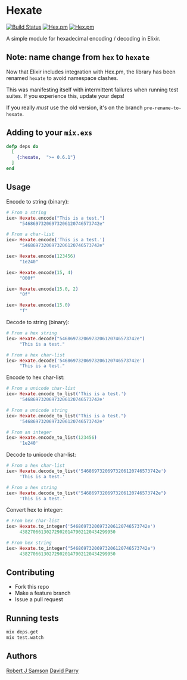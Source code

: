 # Hexate

[![Build Status](https://travis-ci.org/rjsamson/hexate.svg?branch=master)](https://travis-ci.org/rjsamson/hexate) [![Hex.pm](https://img.shields.io/hexpm/v/hexate.svg)]() [![Hex.pm](https://img.shields.io/hexpm/dt/hexate.svg)]()

A simple module for hexadecimal encoding / decoding in Elixir.

## Note: name change from `hex` to `hexate`

Now that Elixir includes integration with Hex.pm, the library has been
renamed `hexate` to avoid namespace clashes.

This was manifesting itself with intermittent failures when running test
suites. If you experience this, update your deps!

If you really *must* use the old version, it's on the branch `pre-rename-to-hexate`.

## Adding to your `mix.exs`

```elixir
defp deps do
  [
    {:hexate,  ">= 0.6.1"}
  ]
end
```

## Usage

Encode to string (binary):
```elixir
# From a string
iex> Hexate.encode("This is a test.")
     "54686973206973206120746573742e"

# From a char-list
iex> Hexate.encode('This is a test.')
     "54686973206973206120746573742e"

iex> Hexate.encode(123456)
     "1e240"

iex> Hexate.encode(15, 4)
     "000f"

iex> Hexate.encode(15.0, 2)
     "0f"

iex> Hexate.encode(15.0)
     "f"
```

Decode to string (binary):
```elixir
# From a hex string
iex> Hexate.decode("54686973206973206120746573742e")
     "This is a test."

# From a hex char-list
iex> Hexate.decode('54686973206973206120746573742e')
     "This is a test."
```

Encode to hex char-list:
```elixir
# From a unicode char-list
iex> Hexate.encode_to_list('This is a test.')
     '54686973206973206120746573742e'

# From a unicode string
iex> Hexate.encode_to_list("This is a test.")
     '54686973206973206120746573742e'

# From an integer
iex> Hexate.encode_to_list(123456)
     '1e240'
```

Decode to unicode char-list:
```elixir
# From a hex char-list
iex> Hexate.decode_to_list('54686973206973206120746573742e')
     'This is a test.'

# From a hex string
iex> Hexate.decode_to_list("54686973206973206120746573742e")
     'This is a test.'
```

Convert hex to integer:
```elixir
# From hex char-list
iex> Hexate.to_integer('54686973206973206120746573742e')
     438270661302729020147902120434299950

# From hex string
iex> Hexate.to_integer("54686973206973206120746573742e")
     438270661302729020147902120434299950
```

## Contributing

* Fork this repo
* Make a feature branch
* Issue a pull request

## Running tests

```bash
mix deps.get
mix test.watch
```

## Authors

[Robert J Samson](https://github.com/rjsamson)
[David Parry](https://github.com/suranyami)
